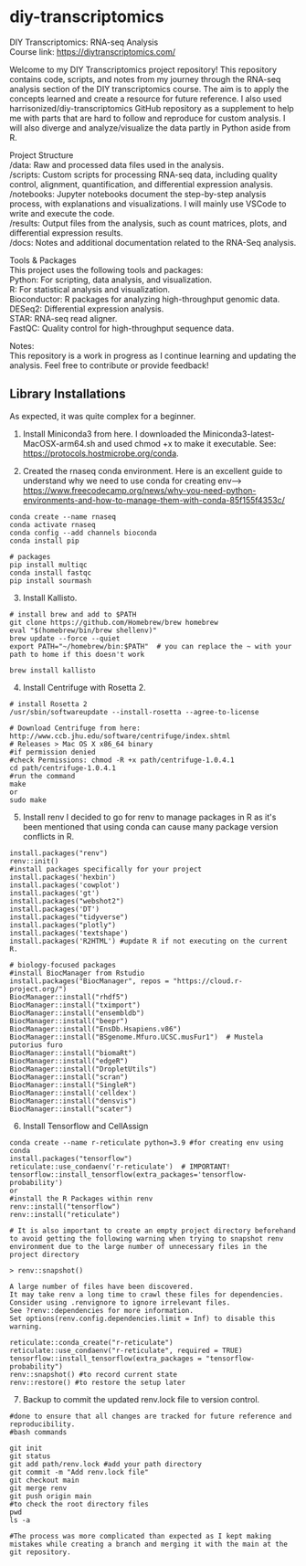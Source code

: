 # diy-transcriptomics
DIY Transcriptomics: RNA-seq Analysis  
Course link: https://diytranscriptomics.com/  


Welcome to my DIY Transcriptomics project repository! This repository contains code, scripts, and notes from my journey through the RNA-seq analysis section of the DIY transcriptomics course. The aim is to apply the concepts learned and create a resource for future reference. I also used harrisonized/diy-transcriptomics GitHub repository as a supplement to help me with parts that are hard to follow and reproduce for custom analysis. 
I will also diverge and analyze/visualize the data partly in Python aside from R.   


Project Structure  
/data: Raw and processed data files used in the analysis.  
/scripts: Custom scripts for processing RNA-seq data, including quality control, alignment, quantification, and differential expression analysis.  
/notebooks: Jupyter notebooks document the step-by-step analysis process, with explanations and visualizations. I will mainly use VSCode to write and execute the code.     
/results: Output files from the analysis, such as count matrices, plots, and differential expression results.  
/docs: Notes and additional documentation related to the RNA-Seq analysis.  

Tools & Packages  
This project uses the following tools and packages:  
Python: For scripting, data analysis, and visualization.  
R: For statistical analysis and visualization.  
Bioconductor: R packages for analyzing high-throughput genomic data.  
DESeq2: Differential expression analysis.  
STAR: RNA-seq read aligner.  
FastQC: Quality control for high-throughput sequence data.  

Notes:  
This repository is a work in progress as I continue learning and updating the analysis.
Feel free to contribute or provide feedback!  

## Library Installations  
As expected, it was quite complex for a beginner. 
1. Install Miniconda3 from here. I downloaded the Miniconda3-latest-MacOSX-arm64.sh and used chmod +x to make it executable.
See: https://protocols.hostmicrobe.org/conda.

2. Created the rnaseq conda environment. Here is an excellent guide to understand why we need to use conda for creating env--> https://www.freecodecamp.org/news/why-you-need-python-environments-and-how-to-manage-them-with-conda-85f155f4353c/

```
conda create --name rnaseq
conda activate rnaseq
conda config --add channels bioconda
conda install pip

# packages
pip install multiqc
conda install fastqc
pip install sourmash
```
3. Install Kallisto.
```
# install brew and add to $PATH
git clone https://github.com/Homebrew/brew homebrew
eval "$(homebrew/bin/brew shellenv)"
brew update --force --quiet
export PATH="~/homebrew/bin:$PATH"  # you can replace the ~ with your path to home if this doesn't work

brew install kallisto
```
4. Install Centrifuge with Rosetta 2.
```
# install Rosetta 2
/usr/sbin/softwareupdate --install-rosetta --agree-to-license

# Download Centrifuge from here: http://www.ccb.jhu.edu/software/centrifuge/index.shtml
# Releases > Mac OS X x86_64 binary
#if permission denied
#check Permissions: chmod -R +x path/centrifuge-1.0.4.1
cd path/centrifuge-1.0.4.1
#run the command
make
or
sudo make

```
5. Install renv
I decided to go for renv to manage packages in R as it's been mentioned that using conda can cause many package version conflicts in R.
```
install.packages("renv")
renv::init()
#install packages specifically for your project
install.packages('hexbin')
install.packages('cowplot')
install.packages('gt')
install.packages("webshot2")
install.packages('DT')
install.packages("tidyverse")
install.packages("plotly")
install.packages('textshape')
install.packages('R2HTML') #update R if not executing on the current R.

# biology-focused packages
#install BiocManager from Rstudio
install.packages("BiocManager", repos = "https://cloud.r-project.org/")
BiocManager::install("rhdf5")
BiocManager::install("tximport")
BiocManager::install("ensembldb")
BiocManager::install("beepr")
BiocManager::install("EnsDb.Hsapiens.v86")
BiocManager::install("BSgenome.Mfuro.UCSC.musFur1")  # Mustela putorius furo
BiocManager::install("biomaRt")  
BiocManager::install("edgeR")
BiocManager::install("DropletUtils")
BiocManager::install("scran")
BiocManager::install("SingleR")
BiocManager::install('celldex')
BiocManager::install("densvis") 
BiocManager::install("scater")  
```
6. Install Tensorflow and CellAssign

```
conda create --name r-reticulate python=3.9 #for creating env using conda
install.packages("tensorflow")
reticulate::use_condaenv('r-reticulate')  # IMPORTANT!
tensorflow::install_tensorflow(extra_packages='tensorflow-probability')
or
#install the R Packages within renv
renv::install("tensorflow")
renv::install("reticulate")

# It is also important to create an empty project directory beforehand to avoid getting the following warning when trying to snapshot renv environment due to the large number of unnecessary files in the project directory

> renv::snapshot()

A large number of files have been discovered.
It may take renv a long time to crawl these files for dependencies.
Consider using .renvignore to ignore irrelevant files.
See ?renv::dependencies for more information.
Set options(renv.config.dependencies.limit = Inf) to disable this warning.

reticulate::conda_create("r-reticulate")
reticulate::use_condaenv("r-reticulate", required = TRUE)
tensorflow::install_tensorflow(extra_packages = "tensorflow-probability")
renv::snapshot() #to record current state
renv::restore() #to restore the setup later
```
7. Backup to commit the updated renv.lock file to version control.
```
#done to ensure that all changes are tracked for future reference and reproducibility.
#bash commands

git init
git status
git add path/renv.lock #add your path directory
git commit -m "Add renv.lock file"
git checkout main
git merge renv
git push origin main
#to check the root directory files 
pwd
ls -a  

#The process was more complicated than expected as I kept making mistakes while creating a branch and merging it with the main at the git repository. 

```
   


   
